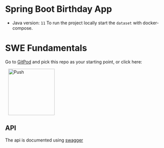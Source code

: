 # Spring Boot Birthday App
- Java version: `11`
To run the project locally start the `dataset` with docker-compose.

# SWE Fundamentals

Go to [GitPod](https://www.gitpod.io) and pick this repo as your starting point, or click here:

<a href="https://gitpod.io/from-referrer/" style="padding: 10px;">
    <img src="https://gitpod.io/button/open-in-gitpod.svg" width="150" alt="Push" align="center">
</a>

## API
The api is documented using [swagger](http://localhost:8080/swagger-ui/index.html)